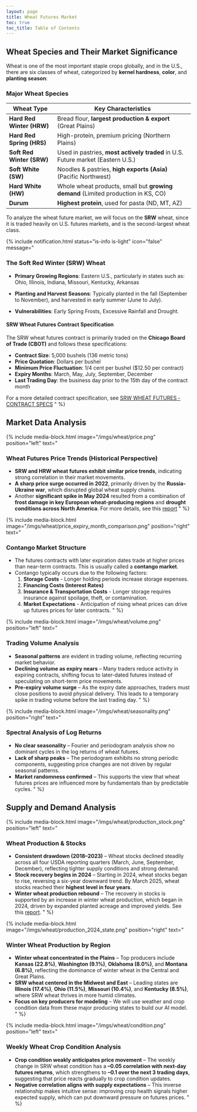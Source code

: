 ```yaml
---
layout: page
title: Wheat Futures Market
toc: true
toc_title: Table of Contents
---
```

## Wheat Species and Their Market Significance

Wheat is one of the most important staple crops globally, and in the U.S., there are six classes of wheat, categorized by **kernel hardness**, **color**, and **planting season**:

### Major Wheat Species

| Wheat Type                | Key Characteristics                                                                |
|---------------------------|------------------------------------------------------------------------------------|
| **Hard Red Winter (HRW)** | 	Bread flour, **largest production & export** (Great Plains)                       |
| **Hard Red Spring (HRS)** | 	High-protein, premium pricing (Northern Plains)                                   |
| **Soft Red Winter (SRW)** | 	Used in pastries, **most actively traded** in U.S. Future market (Eastern U.S.)   |
| **Soft White (SW)**       | 	Noodles & pastries, **high exports (Asia)** (Pacific Northwest)                   |
| **Hard White (HW)**       | 	Whole wheat products, small but **growing demand** (Limited production in KS, CO) |
| **Durum**                 | 	**Highest protein**, used for pasta (ND, MT, AZ)                                  |

To analyze the wheat future market, we will focus on the **SRW** wheat, since it is traded heavily on U.S. futures 
markets, and is the second-largest wheat class.

{% include notification.html 
status="is-info is-light"
icon="false"
message="
### The Soft Red Winter (SRW) Wheat
- **Primary Growing Regions**: Eastern U.S., particularly in states such as: Ohio, 
Illinois, Indiana, Missouri, Kentucky, Arkansas

- **Planting and Harvest Seasons**: Typically planted in the fall (September to November), and harvested in early summer (June to 
July).

- **Vulnerabilities**: Early Spring Frosts, Excessive Rainfall and Drought.

#### SRW Wheat Futures Contract Specification
The SRW wheat futures contract is primarily traded on the **Chicago Board of Trade (CBOT)** and follows these 
specifications:
- **Contract Size**: 5,000 bushels (136 metric tons)
- **Price Quotation**: Dollars per bushel
- **Minimum Price Fluctuation**: 1/4 cent per bushel ($12.50 per contract)
- **Expiry Months**: March, May, July, September, December
- **Last Trading Day**: the business day prior to the 15th day of the contract month

For a more detailed contract specification, see [SRW WHEAT FUTURES - CONTRACT SPECS](https://www.cmegroup.com/markets/agriculture/grains/wheat.contractSpecs.html)
" %}



## Market Data Analysis

{% include media-block.html 
    image="/imgs/wheat/price.png"
    position="left"
    text="
### Wheat Futures Price Trends (Historical Perspective)
- **SRW and HRW wheat futures exhibit similar price trends**, indicating strong correlation in their market movements.
- **A sharp price surge occurred in 2022**, primarily driven by the **Russia-Ukraine war**, which disrupted global 
  wheat supply chains.
- Another **significant spike in May 2024** resulted from a combination of **frost damage in key European 
  wheat-producing regions** and **drought conditions across North America**. For more details, see this 
  [report](https://www.chemanalyst.com/NewsAndDeals/NewsDetails/the-perfect-storm-factors-fueling-the-surge-in-global-wheat-prices-in-q2-of-2024-27869)
"
%}

{% include media-block.html 
    image="/imgs/wheat/price_expiry_month_comparison.png"
    position="right"
    text="
### Contango Market Structure
- The futures contracts with later expiration dates trade at higher prices than near-term contracts. This is usually 
  called a **contango market**.
- Contango typically occurs due to the following factors:
  1. **Storage Costs** - Longer holding periods increase storage expenses.
  2. **Financing Costs (Interest Rates)**
  3. **Insurance & Transportation Costs** - Longer storage requires insurance against spoilage, theft, or contamination.
  4. **Market Expectations** -  Anticipation of rising wheat prices can drive up futures prices for later contracts.
"
%}

{% include media-block.html 
    image="/imgs/wheat/volume.png"
    position="left"
    text="
### Trading Volume Analysis
- **Seasonal patterns** are evident in trading volume, reflecting recurring market behavior. 
- **Declining volume as expiry nears** – Many traders reduce activity in expiring contracts, shifting focus to 
  later-dated futures instead of speculating on short-term price movements.
- **Pre-expiry volume surge** – As the expiry date approaches, traders must close positions to avoid physical delivery. 
  This leads to a temporary spike in trading volume before the last trading day.
"
%}

{% include media-block.html 
    image="/imgs/wheat/seasonality.png"
    position="right"
    text="
### Spectral Analysis of Log Returns
- **No clear seasonality** – Fourier and periodogram analysis show no dominant cycles in the log returns of wheat 
  futures.
- **Lack of sharp peaks** – The periodogram exhibits no strong periodic components, suggesting price changes are not 
  driven by regular seasonal patterns.
- **Market randomness confirmed** – This supports the view that wheat futures prices are influenced more by 
  fundamentals than by predictable cycles.
"
%}

## Supply and Demand Analysis
{% include media-block.html 
    image="/imgs/wheat/production_stock.png"
    position="left"
    text="
### Wheat Production & Stocks
- **Consistent drawdown (2018–2023)** – Wheat stocks declined steadily across all four USDA reporting quarters (March, 
  June, September, December), reflecting tighter supply conditions and strong demand.
- **Stock recovery begins in 2024** – Starting in 2024, wheat stocks began to rise, reversing a six-year downward 
  trend. By March 2025, wheat stocks reached their **highest level in four years**.
- **Winter wheat production rebound** – The recovery in stocks is supported by an increase in winter wheat production, 
  which began in 2024, driven by expanded planted acreage and improved yields. See this [report](https://www.ers.usda.gov/data-products/charts-of-note/chart-detail?chartId=110909).
"
%}

{% include media-block.html 
    image="/imgs/wheat/production_2024_state.png"
    position="right"
    text="
### Winter Wheat Production by Region
- **Winter wheat concentrated in the Plains** – Top producers include **Kansas (22.8%)**, **Washington (9.1%)**, 
  **Oklahoma (8.0%)**, and **Montana (6.8%)**, reflecting the dominance of winter wheat in the Central and Great Plains.
- **SRW wheat centered in the Midwest and East** – Leading states are **Illinois (17.4%)**, **Ohio (11.5%)**, 
  **Missouri (10.4%)**, and **Kentucky (8.5%)**, where SRW wheat thrives in more humid climates.
- **Focus on key producers for modeling** – We will use weather and crop condition data from these 
  major producing states to build our AI model.
"
%}

{% include media-block.html 
    image="/imgs/wheat/condition.png"
    position="left"
    text="
### Weekly Wheat Crop Condition Analysis
- **Crop condition weakly anticipates price movement** – The weekly change in SRW wheat condition has a **–0.05 
  correlation with next-day futures returns**, which strengthens to **–0.1 over the next 3 trading days**, suggesting that price reacts gradually to crop condition updates.
- **Negative correlation aligns with supply expectations** – This inverse relationship makes intuitive sense: 
  improving crop health signals higher expected supply, which can put downward pressure on futures prices.
"
%}


